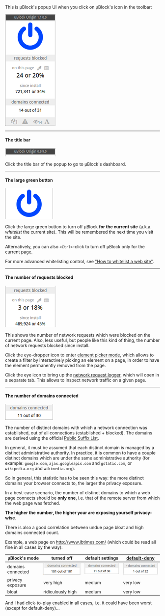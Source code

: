 This is µBlock's popup UI when you click on µBlock's icon in the toolbar:

![Popup UI](https://raw.githubusercontent.com/gorhill/uBlock/master/doc/img/popup-1.png)

***

#### The title bar

![Popup UI](https://raw.githubusercontent.com/gorhill/uBlock/master/doc/img/popup-1a.png)

Click the title bar of the popup to go to µBlock's dashboard.

***

#### The large green button

![Popup UI](https://raw.githubusercontent.com/gorhill/uBlock/master/doc/img/popup-1b.png)

Click the large green button to turn off µBlock **for the current site** (a.k.a. _whitelist_ the current site). This will be remembered the next time you visit the site.

Alternatively, you can also `<Ctrl>`-click to turn off µBlock only for the current page.

For more advanced whitelisting control, see ["How to whitelist a web site"](https://github.com/gorhill/uBlock/wiki/How-to-whitelist-a-web-site).

***

#### The number of requests blocked

![Popup UI](https://raw.githubusercontent.com/gorhill/uBlock/master/doc/img/popup-1c.png)

This shows the number of network requests which were blocked on the current page. Also, less useful, but people like this kind of thing, the number of network requests blocked since install.

Click the eye-dropper icon to enter [element picker mode](https://github.com/gorhill/uBlock/wiki/Element-picker), which allows to create a filter by interactively picking an element on a page, in order to have the element permanently removed from the page.

Click the eye icon to bring up the [network request logger](Quick-guide:-network-request-logger), which will open in a separate tab. This allows to inspect network traffic on a given page.

***

#### The number of domains connected

![Popup UI](https://raw.githubusercontent.com/gorhill/uBlock/master/doc/img/popup-1d.png)

The number of distinct domains with which a network connection was established, out of all connections (established + blocked). The domains are derived using the official [Public Suffix List](https://publicsuffix.org/).

In general, it must be assumed that each distinct domain is managed by a distinct administrative authority. In practice, it is common to have a couple distinct domains which are under the same administrative authority (for example: `google.com`, `ajax.googleapis.com` and `gstatic.com`, or `wikipedia.org` and `wikimedia.org`).

So in general, this statistic has to be seen this way: the more distinct domains your browser connects to, the larger the privacy exposure.

In a best-case scenario, the number of distinct domains to which a web page connects should be **only one**, i.e. that of the remote server from which the web page was fetched.

**The higher the number, the higher your are exposing yourself privacy-wise.**

There is also a good correlation between undue page bloat and high domains connected count.

Example, a web page on <http://www.ibtimes.com/> (which could be read all fine in all cases by the way):

 µBlock's mode | turned off | default settings | [default-deny](https://github.com/gorhill/uBlock/wiki/Dynamic-filtering)
--- | --- | --- | ---
domains connected | ![](https://raw.githubusercontent.com/gorhill/uBlock/master/doc/img/popup-1e.png) | ![](https://raw.githubusercontent.com/gorhill/uBlock/master/doc/img/popup-1d.png) | ![](https://raw.githubusercontent.com/gorhill/uBlock/master/doc/img/popup-1f.png)
privacy exposure | very high | medium | very low
bloat | ridiculously high | medium | very low

And I had click-to-play enabled in all cases, i.e. it could have been worst (except for default-deny)...